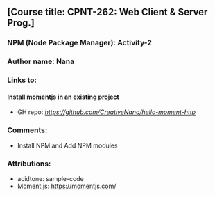 ## [Course title: CPNT-262: Web Client & Server Prog.]

### NPM (Node Package Manager): Activity-2
### Author name: Nana

### Links to:
#### Install momentjs in an existing project
  + GH repo: *https://github.com/CreativeNana/hello-moment-http*

### Comments: 
  + Install NPM and Add NPM modules
   
### Attributions: 
  + acidtone: sample-code
  + Moment.js: https://momentjs.com/ 
